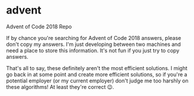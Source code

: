 # advent
Advent of Code 2018 Repo

If by chance you're searching for Advent of Code 2018 answers, please don't copy my answers. I'm just developing between two machines and need a place to store this information. It's not fun if you just try to copy answers.

That's all to say, these definitely aren't the most efficient solutions. I might go back in at some point and create more efficient solutions, so if you're a potential employer (or my current employer) don't judge me too harshly on these algorithms! At least they're correct 😉.
